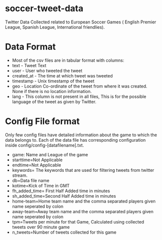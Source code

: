 # soccer-tweet-data
Twitter Data Collected related to European Soccer Games ( English Premier League, Spanish League, International friendlies).

# Data Format

* Most of the csv files are in tabular format with columns: 
* text - Tweet Text
* user - User who tweeted the tweet
* created_at - The time at which tweet was tweeted
* timestamp - Unix timestamp of the tweet
* geo - Location Co-ordinate of the tweet from where it was created. None if there is no location information.
* lang - This column is not present in all files, This is for the possible language of the tweet as given by Twitter.

# Config File format

Only few config files have detailed information about the game to which the data belongs to. Each of the data file 
has corresponding configuration inside config/config-[datafilename].txt. 

* game: Name and League of the game
* starttime=Not Applicable
* endtime=Not Applicable
* keywords= The keywords that are used for filtering tweets from twitter stream.
* db=Data file name
* kotime=Kick of Time in GMT
* fh_added_time= First Half Added time in minutes
* sh_added_time=Second Half Added time in minutes
* home-team=Home team name and the comma separated players given name seperated by colon
* away-team=Away team name and the comma separated players given name seperated by colon
* tpm=Tweets per minute for that Game, Calculated using collected tweets over 90 minute game
* n_tweets=Number of tweets collected for this game
